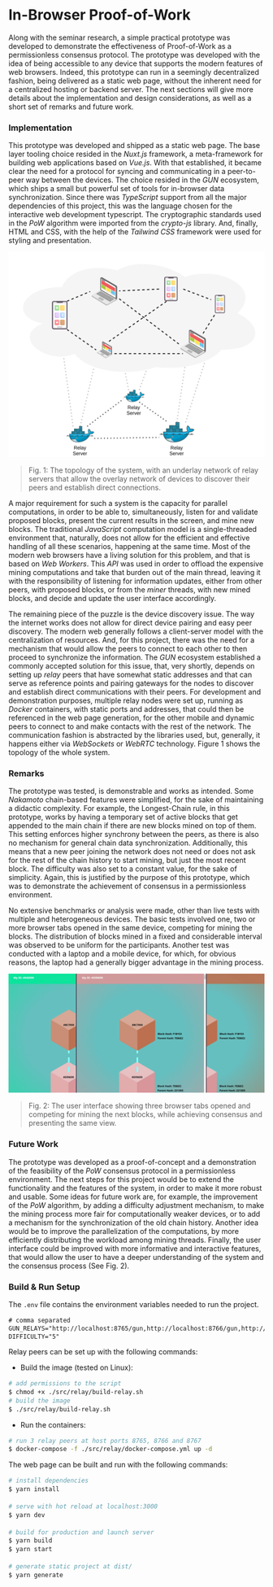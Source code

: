 # In-Browser Proof-of-Work

Along with the seminar research, a simple practical prototype was developed to demonstrate the effectiveness of Proof-of-Work as a permissionless consensus protocol. The prototype was developed with the idea of being accessible to any device that supports the modern features of web browsers. Indeed, this prototype can run in a seemingly decentralized fashion, being delivered as a static web page, without the inherent need for a centralized hosting or backend server. The next sections will give more details about the implementation and design considerations, as well as a short set of remarks and future work.

### Implementation

This prototype was developed and shipped as a static web page. The base layer tooling choice resided in the *Nuxt.js* framework, a meta-framework for building web applications based on *Vue.js*. With that established, it became clear the need for a protocol for syncing and communicating in a peer-to-peer way between the devices. The choice resided in the *GUN* ecosystem, which ships a small but powerful set of tools for in-browser data synchronization. Since there was *TypeScript* support from all the major dependencies of this project, this was the language chosen for the interactive web development typescript. The cryptographic standards used in the *PoW* algorithm were imported from the *crypto-js* library. And, finally, HTML and CSS, with the help of the *Tailwind CSS* framework were used for styling and presentation.

![The topology of the system, with an underlay network of relay servers that allow the overlay network of devices to discover their peers and establish direct connections.](docs/in-browser-pow-topology.png)

> Fig. 1: The topology of the system, with an underlay network of relay servers that allow the overlay network of devices to discover their peers and establish direct connections.

A major requirement for such a system is the capacity for parallel computations, in order to be able to, simultaneously, listen for and validate proposed blocks, present the current results in the screen, and mine new blocks. The traditional *JavaScript* computation model is a single-threaded environment that, naturally, does not allow for the efficient and effective handling of all these scenarios, happening at the same time. Most of the modern web browsers have a living solution for this problem, and that is based on *Web Workers*. This *API* was used in order to offload the expensive mining computations and take that burden out of the main thread, leaving it with the responsibility of listening for information updates, either from other peers, with proposed blocks, or from the *miner* threads, with new mined blocks, and decide and update the user interface accordingly.

The remaining piece of the puzzle is the device discovery issue. The way the internet works does not allow for direct device pairing and easy peer discovery. The modern web generally follows a client-server model with the centralization of resources. And, for this project, there was the need for a mechanism that would allow the peers to connect to each other to then proceed to synchronize the information. The *GUN* ecosystem established a commonly accepted solution for this issue, that, very shortly, depends on setting up *relay* peers that have somewhat static addresses and that can serve as reference points and pairing gateways for the nodes to discover and establish direct communications with their peers. For development and demonstration purposes, multiple relay nodes were set up, running as *Docker* containers, with static ports and addresses, that could then be referenced in the web page generation, for the other mobile and dynamic peers to connect to and make contacts with the rest of the network. The communication fashion is abstracted by the libraries used, but, generally, it happens either via *WebSockets* or *WebRTC* technology. Figure 1 shows the topology of the whole system.

### Remarks

The prototype was tested, is demonstrable and works as intended. Some *Nakamoto* chain-based features were simplified, for the sake of maintaining a didactic complexity. For example, the Longest-Chain rule, in this prototype, works by having a temporary set of active blocks that get appended to the main chain if there are new blocks mined on top of them. This setting enforces higher synchrony between the peers, as there is also no mechanism for general chain data synchronization. Additionally, this means that a new peer joining the network does not need or does not ask for the rest of the chain history to start mining, but just the most recent block. The difficulty was also set to a constant value, for the sake of simplicity. Again, this is justified by the purpose of this prototype, which was to demonstrate the achievement of consensus in a permissionless environment.

No extensive benchmarks or analysis were made, other than live tests with multiple and heterogeneous devices. The basic tests involved one, two or more browser tabs opened in the same device, competing for mining the blocks. The distribution of blocks mined in a fixed and considerable interval was observed to be uniform for the participants. Another test was conducted with a laptop and a mobile device, for which, for obvious reasons, the laptop had a generally bigger advantage in the mining process.

![The user interface showing three browser tabs opened and competing for mining the next blocks, while achieving consensus and presenting the same view.](docs/in-browser-pow.png)

> Fig. 2: The user interface showing three browser tabs opened and competing for mining the next blocks, while achieving consensus and presenting the same view.

### Future Work

The prototype was developed as a proof-of-concept and a demonstration of the feasibility of the *PoW* consensus protocol in a permissionless environment. The next steps for this project would be to extend the functionality and the features of the system, in order to make it more robust and usable. Some ideas for future work are, for example, the improvement of the *PoW* algorithm, by adding a difficulty adjustment mechanism, to make the mining process more fair for computationally weaker devices, or to add a mechanism for the synchronization of the old chain history. Another idea would be to improve the parallelization of the computations, by more efficiently distributing the workload among mining threads. Finally, the user interface could be improved with more informative and interactive features, that would allow the user to have a deeper understanding of the system and the consensus process (See Fig. 2).

### Build & Run Setup

The `.env` file contains the environment variables needed to run the project.

```.env
# comma separated
GUN_RELAYS="http://localhost:8765/gun,http://localhost:8766/gun,http://localhost:8767/gun"
DIFFICULTY="5"
```

Relay peers can be set up with the following commands:

* Build the image (tested on Linux):
```bash
# add permissions to the script
$ chmod +x ./src/relay/build-relay.sh
# build the image
$ ./src/relay/build-relay.sh
```

* Run the containers:
```bash
# run 3 relay peers at host ports 8765, 8766 and 8767
$ docker-compose -f ./src/relay/docker-compose.yml up -d
```

The web page can be built and run with the following commands:

```bash
# install dependencies
$ yarn install

# serve with hot reload at localhost:3000
$ yarn dev

# build for production and launch server
$ yarn build
$ yarn start

# generate static project at dist/
$ yarn generate
```

